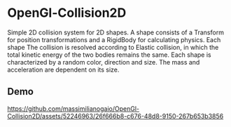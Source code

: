 # OpenGl-Collision2D
Simple 2D collision system for 2D shapes.
A shape consists of a Transform for position transformations and a RigidBody for calculating physics. Each shape 
The collision is resolved according to Elastic collision, in which the total kinetic energy of the two bodies remains the same.
Each shape is characterized by a random color, direction and size. The mass and acceleration are dependent on its size.
## Demo
https://github.com/massimilianogaio/OpenGl-Collision2D/assets/52246963/26f666b8-c676-48d8-9150-267b653b3856

